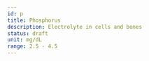 ```yaml
---
id: p
title: Phosphorus
description: Electrolyte in cells and bones
status: draft
unit: mg/dL
range: 2.5 - 4.5
---
```

